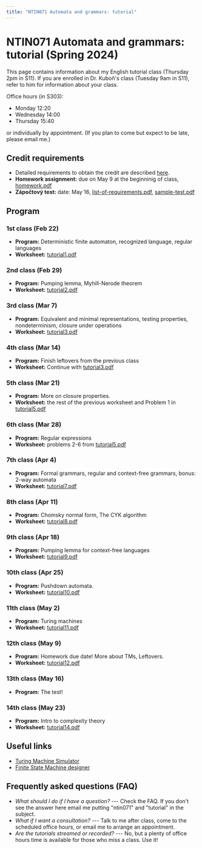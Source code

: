 ```yaml
---
title: "NTIN071 Automata and grammars: tutorial"
---
```


# NTIN071 Automata and grammars: tutorial (Spring 2024)

This page contains information about my English tutorial class (Thursday 2pm in S11). If you are enrolled in Dr. Kuboň's class (Tuesday 9am in S11), refer to him for information about your class.

Office hours (in S303):

* Monday 12:20
* Wednesday 14:00
* Thursday 15:40

or individually by appointment. (If you plan to come but expect to be late, please email me.)

## Credit requirements

* Detailed requirements to obtain the credit are described [here](https://github.com/jbulin-mff-uk/ntin071/raw/main/tutorial/credit-requirements.txt).
* **Homework assignment:** due on May 9 at the beginninig of class, [homework.pdf](https://github.com/jbulin-mff-uk/ntin071/raw/main/tutorial/homework.pdf)
* **Zápočtový test:** date: May 16, [list-of-requirements.pdf](https://github.com/jbulin-mff-uk/ntin071/raw/main/tutorial/list-of-requirements.pdf), [sample-test.pdf](https://github.com/jbulin-mff-uk/ntin071/raw/main/tutorial/sample-test.pdf)


## Program

### 1st class (Feb 22)

* **Program:** Deterministic finite automaton, recognized language, regular languages
* **Worksheet:** [tutorial1.pdf](https://github.com/jbulin-mff-uk/ntin071/raw/main/tutorial/tutorial1.pdf)

### 2nd class (Feb 29)

* **Program:** Pumping lemma, Myhill-Nerode theorem
* **Worksheet:** [tutorial2.pdf](https://github.com/jbulin-mff-uk/ntin071/raw/main/tutorial/tutorial2.pdf)

### 3rd class (Mar 7)

* **Program:** Equivalent and minimal representations, testing properties, nondeterminism, closure under operations
* **Worksheet:** [tutorial3.pdf](https://github.com/jbulin-mff-uk/ntin071/raw/main/tutorial/tutorial3.pdf)

### 4th class (Mar 14)

* **Program:** Finish leftovers from the previous class
* **Worksheet:** Continue with [tutorial3.pdf](https://github.com/jbulin-mff-uk/ntin071/raw/main/tutorial/tutorial3.pdf) <!--[tutorial4.pdf](https://github.com/jbulin-mff-uk/ntin071/raw/main/tutorial/tutorial4.pdf)-->

### 5th class (Mar 21)

* **Program:** More on closure properties.
* **Worksheet:** the rest of the previous worksheet and Problem 1 in [tutorial5.pdf](https://github.com/jbulin-mff-uk/ntin071/raw/main/tutorial/tutorial5.pdf)

### 6th class (Mar 28)

* **Program:** Regular expressions 
* **Worksheet:** problems 2-6 from [tutorial5.pdf](https://github.com/jbulin-mff-uk/ntin071/raw/main/tutorial/tutorial5.pdf)

### 7th class (Apr 4)

* **Program:** Formal grammars, regular and context-free grammars, bonus: 2-way automata
* **Worksheet:** [tutorial7.pdf](https://github.com/jbulin-mff-uk/ntin071/raw/main/tutorial/tutorial7.pdf)

### 8th class (Apr 11)

* **Program:** Chomsky normal form, The CYK algorithm
* **Worksheet:** [tutorial8.pdf](https://github.com/jbulin-mff-uk/ntin071/raw/main/tutorial/tutorial8.pdf)

### 9th class (Apr 18)

* **Program:** Pumping lemma for context-free languages
* **Worksheet:** [tutorial9.pdf](https://github.com/jbulin-mff-uk/ntin071/raw/main/tutorial/tutorial9.pdf)

### 10th class (Apr 25)

* **Program:** Pushdown automata.
* **Worksheet:** [tutorial10.pdf](https://github.com/jbulin-mff-uk/ntin071/raw/main/tutorial/tutorial10.pdf)

### 11th class (May 2)

* **Program:** Turing machines
* **Worksheet:** [tutorial11.pdf](https://github.com/jbulin-mff-uk/ntin071/raw/main/tutorial/tutorial11.pdf)

### 12th class (May 9)

* **Program:** Homework due date! More about TMs, Leftovers.
* **Worksheet:** [tutorial12.pdf](https://github.com/jbulin-mff-uk/ntin071/raw/main/tutorial/tutorial12.pdf)

### 13th class (May 16)

* **Program:** The test!

### 14th class (May 23)

* **Program:** Intro to complexity theory
* **Worksheet:** [tutorial14.pdf](https://github.com/jbulin-mff-uk/ntin071/raw/main/tutorial/tutorial14.pdf)

## Useful links

* [Turing Machine Simulator](https://turingmachinesimulator.com/)
* [Finite State Machine designer](http://madebyevan.com/fsm/)


## Frequently asked questions (FAQ)

* _What should I do if I have a question?_ --- Check the FAQ. If you don't see the answer here email me putting "ntin071" and "tutorial" in the subject.
* _What if I want a consultation?_ --- Talk to me after class, come to the scheduled office hours, or email me to arrange an appointment.
* _Are the tutorials streamed or recorded?_ --- No, but a plenty of office hours time is available for those who miss a class. Use it!

